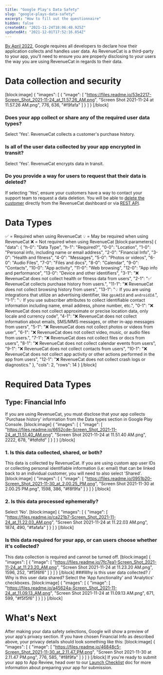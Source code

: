 ```yaml
---
title: "Google Play's Data Safety"
slug: "google-plays-data-safety"
excerpt: "How to fill out the questionnaire"
hidden: false
createdAt: "2021-11-24T18:06:48.925Z"
updatedAt: "2021-12-01T17:52:16.854Z"
---
```

[By April 2022](https://support.google.com/googleplay/android-developer/answer/10787469?hl=en), Google requires all developers to declare how their application collects and handles user data. As RevenueCat is a third-party to your app, you'll need to ensure you are properly disclosing to your users the way you are using RevenueCat in regards to their data.

# Data collection and security
[block:image]
{
  "images": [
    {
      "image": [
        "https://files.readme.io/53e2217-Screen_Shot_2021-11-24_at_11.57.26_AM.png",
        "Screen Shot 2021-11-24 at 11.57.26 AM.png",
        776,
        636,
        "#f9fafa"
      ]
    }
  ]
}
[/block]
### Does your app collect or share any of the required user data types?
Select 'Yes'. RevenueCat collects a customer's purchase history. 

### Is all of the user data collected by your app encrypted in transit?
Select 'Yes'. RevenueCat encrypts data in transit.

### Do you provide a way for users to request that their data is deleted?
If selecting 'Yes', ensure your customers have a way to contact your support team to request a data deletion. You will be able to [delete the customer](doc:manage-users) directly from the RevenueCat dashboard or via [REST API](ref:subscribersapp_user_id).

# Data Types
✅ = Required when using RevenueCat
💡 = May be required when using RevenueCat
❌ = Not required when using RevenueCat
[block:parameters]
{
  "data": {
    "h-0": "Data Type",
    "h-1": "Required?",
    "0-0": "Location",
    "1-0": "Personal info, including name or email address",
    "2-0": "Financial Info",
    "3-0": "Health and fitness",
    "4-0": "Messages",
    "5-0": "Photos or videos",
    "6-0": "Audio Files",
    "7-0": "Files and docs",
    "8-0": "Calendar",
    "9-0": "Contacts",
    "10-0": "App activity",
    "11-0": "Web browsing",
    "12-0": "App info and performance",
    "13-0": "Device and other identifiers",
    "3-1": "❌  RevenueCat does not collect health or fitness data from users",
    "2-1": "✅  RevenueCat collects purchase history from users.",
    "11-1": "❌  RevenueCat does not collect browsing history from users",
    "13-1": "💡 If you are using integrations that utilize an advertising identifier, like `gpsAdId` and `androidId`.",
    "1-1": "💡 If you use subscriber attributes to collect identifiable contact information including name, email address, phone number, etc.",
    "0-1": "❌  RevenueCat does not collect approximate or precise location data, only locale and currency code",
    "4-1": "❌  RevenueCat does not collect information about emails, SMS/MMS messages, or other in-app messages from users",
    "5-1": "❌  RevenueCat does not collect photos or videos from user",
    "6-1": "❌  RevenueCat does not collect video, music, or audio files from users.",
    "7-1": "❌  RevenueCat does not collect files or docs from users",
    "8-1": "❌  RevenueCat does not collect calendar events from users",
    "9-1": "❌  RevenueCat does not collect contacts from users",
    "10-1": "❌  RevenueCat does not collect app activity or other actions performed in the app from users",
    "12-1": "❌  RevenueCat does not collect crash logs or diagnostics."
  },
  "cols": 2,
  "rows": 14
}
[/block]
# Required Data Types
## Type: Financial Info
If you are using RevenueCat, you must disclose that your app collects 'Purchase history' information from the Data types section in Google Play Console. 
[block:image]
{
  "images": [
    {
      "image": [
        "https://files.readme.io/6652cde-Screen_Shot_2021-11-24_at_11.51.40_AM.png",
        "Screen Shot 2021-11-24 at 11.51.40 AM.png",
        2222,
        678,
        "#fdfdfd"
      ]
    }
  ]
}
[/block]
### 1. Is this data collected, shared, or both?
This data is collected by RevenueCat. If you are using custom app user IDs or collecting personal identifiable information (i.e: email) that can be linked back to an individual customer, you will need to also select 'Shared'. 
[block:image]
{
  "images": [
    {
      "image": [
        "https://files.readme.io/0951b20-Screen_Shot_2021-11-30_at_2.00.25_PM.png",
        "Screen Shot 2021-11-30 at 2.00.25 PM.png",
        1598,
        386,
        "#f8f9fa"
      ]
    }
  ]
}
[/block]
### 2. Is this data processed ephemerally?
Select 'No'.
[block:image]
{
  "images": [
    {
      "image": [
        "https://files.readme.io/ca221b7-Screen_Shot_2021-11-24_at_11.22.03_AM.png",
        "Screen Shot 2021-11-24 at 11.22.03 AM.png",
        1874,
        490,
        "#fafafa"
      ]
    }
  ]
}
[/block]
### Is this data required for your app, or can users choose whether it's collected?
This data collection is required and cannot be turned off.
[block:image]
{
  "images": [
    {
      "image": [
        "https://files.readme.io/7fc7ea1-Screen_Shot_2021-11-24_at_11.23.20_AM.png",
        "Screen Shot 2021-11-24 at 11.23.20 AM.png",
        1596,
        252,
        "#f5f6f6"
      ]
    }
  ]
}
[/block]
###Why is this user data collected? / Why is this user data shared?
Select the 'App functionality' and 'Analytics' checkboxes.
[block:image]
{
  "images": [
    {
      "image": [
        "https://files.readme.io/a45624a-Screen_Shot_2021-11-24_at_11.09.13_AM.png",
        "Screen Shot 2021-11-24 at 11.09.13 AM.png",
        671,
        599,
        "#f5f5f6"
      ]
    }
  ]
}
[/block]
# What's Next
After making your data safety selections, Google will show a preview of your app's privacy section. If you have chosen Financial Info as described above, your privacy details should look something like this: 
[block:image]
{
  "images": [
    {
      "image": [
        "https://files.readme.io/46848c5-Screen_Shot_2021-11-30_at_2.11.47_PM.png",
        "Screen Shot 2021-11-30 at 2.11.47 PM.png",
        776,
        585,
        "#f8f9fa"
      ]
    }
  ]
}
[/block]
If you're ready to submit your app to App Review, head over to our [Launch Checklist](doc:launch-checklist)  doc for more information about preparing your app for submission.
